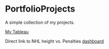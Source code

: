 # PortfolioProjects
A simple collection of my projects. 

[My Tableau](https://public.tableau.com/app/profile/schuylar.davis)

Direct link to NHL height vs. Penalties [dashboard](https://public.tableau.com/app/profile/schuylar.davis/viz/PenaltiesvsHeightNHL2023RegularSeason/Avg_PenHeightTop10Pen#1)
